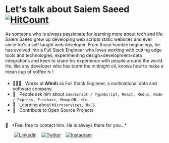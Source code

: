 # Let's talk about Saiem Saeed [![HitCount](http://hits.dwyl.com/saiemsaeed/saiemsaeed.svg)](http://hits.dwyl.com/saiemsaeed/saiemsaeed)

As someone who is always passionate for learning more about tech and life. Saiem Saeed grew up developing web scripts static websites and ever since he's a self taught web developer. From those humble beginnings, he has evolved into a Full Stack Engineer who loves working with cutting edge tools and technologies, experimenting design×development×data integrations and keen to share his experience with people around the world. He, like any developer who has burnt the midnight oil, knows how to make a mean cup of coffee ☕️ ! 

  * 👨🏻‍💻 &nbsp; Works at **Afiniti** as Full Stack Engineer, a multinational data and software company.
  * 💬 &nbsp; People ask him about `JavaScript / TypeScript, React, Redux, Node / Express, Firebase, MongoDB, etc`.
  * 📖 &nbsp; Learning about `Microservices, RxJS`
  * 🤝 &nbsp; Contribute to Open Source Projects

<br />
📩 &nbsp; *Feel free to contact him. He is always there for you...*

&nbsp; &nbsp; &nbsp; &nbsp;[![LinkedIn](https://raw.githubusercontent.com/saiemsaeed/saiemsaeed/master/linkedin.png)](https://www.linkedin.com/in/saiemsaeed/) &nbsp;&nbsp; [![Twitter](https://raw.githubusercontent.com/saiemsaeed/saiemsaeed/master/twitter.png)](https://twitter.com/saiemsaeed) &nbsp;&nbsp; [![Instagram](https://raw.githubusercontent.com/saiemsaeed/saiemsaeed/master/instagram.png)](https://www.instagram.com/saiemsaeed/)
